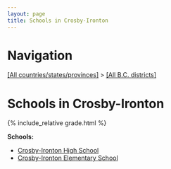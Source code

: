 ```yaml
---
layout: page
title: Schools in Crosby-Ironton
---
```

# Navigation

[[All countries/states/provinces]](../..) > [[All B.C. districts]](..)

# Schools in Crosby-Ironton

{% include_relative grade.html %}

**Schools:**

- [Crosby-Ironton High School](Crosby-Ironton_High_School.md)
- [Crosby-Ironton Elementary School](Crosby-Ironton_Elementary_School.md)
